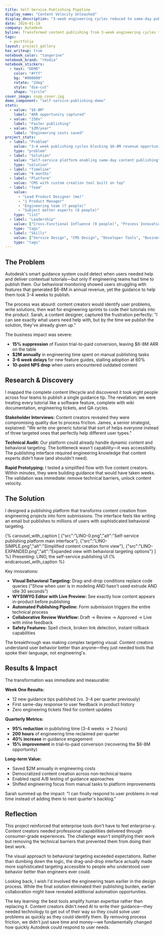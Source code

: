 ```yaml
---
title: Self-Service Publishing Pipeline
display_name: "Content Velocity Unleashed"
display_description: "3-week engineering cycles reduced to same-day publishing"
date: 2024-01-19
company: Autodesk
byline: Transformed content publishing from 3-week engineering cycles to same-day self-service, unlocking $6-8M in revenue opportunities
tags:
  - portfolio
layout: project_gallery
has_writeup: true
notebook_color: "tangerine"
notebook_brand: "rhodia"
notebook_stickers:
  - text: "DEMO"
    color: "#fff"
    bg: "#000000"
    rotate: "2deg"
    style: "die-cut"
    shape: "circle"
cover_image: sspp_cover.jpg
demo_component: "self-service-publishing-demo"
stats:
  - value: "$6-8M"
    label: "ARR opportunity captured"
  - value: "250x"
    label: "Faster publishing"
  - value: "$2M/year"
    label: "Engineering costs saved"
project_stats:
  - label: "Problem"
    value: "3-4 week publishing cycles blocking $6-8M revenue opportunities"
    type: "problem"
  - label: "Solution"
    value: "Self-service platform enabling same-day content publishing"
    type: "solution"
  - label: "Timeline"
    value: "9 months"
  - label: "Platform"
    value: "CMS with custom creation tool built on top"
  - label: "Team"
    value: 
      - "Lead Product Designer (me)"
      - "1 Product Manager"
      - "Engineering team (7 people)"
      - "Subject matter experts (8 people)"
    type: "list"
  - label: "Leadership"
    value: ["Cross-Functional Influence (9 people)", "Process Innovation: Self-Service Framework", "Strategic Partnership: Business Strategy", "Change Management: Publishing Transformation", "Stakeholder Education: Content Team Enablement"]
    type: "tags"
  - label: "Skills"
    value: ["Service Design", "CMS Design", "Developer Tools", "Business Strategy", "Platform Design", "User Research"]
    type: "tags"
---
```


## The Problem

Autodesk's smart guidance system could detect when users needed help and deliver contextual tutorials—but only if engineering teams had time to publish them. Our behavioral monitoring showed users struggling with features that generated $6-8M in annual revenue, yet the guidance to help them took 3-4 weeks to publish.

The process was absurd: content creators would identify user problems, write solutions, then wait for engineering sprints to code their tutorials into the product. Sarah, a content designer, captured the frustration perfectly: "I can see exactly what users need help with, but by the time we publish the solution, they've already given up."

The business impact was severe:

- **15% suppression** of Fusion trial-to-paid conversion, leaving $6-8M ARR on the table
- **$2M annually** in engineering time spent on manual publishing tasks
- **3-6 week delays** for new feature guides, stalling adoption at 60%
- **10-point NPS drop** when users encountered outdated content

## Research & Discovery

I mapped the complete content lifecycle and discovered it took eight people across four teams to publish a single guidance tip. The revelation: we were treating every tutorial like a software feature, complete with wiki documentation, engineering tickets, and QA cycles.

**Stakeholder Interviews:** Content creators revealed they were compromising quality due to process friction. James, a senior strategist, explained: "We write one generic tutorial that sort of helps everyone instead of three targeted ones that perfectly help different user types."

**Technical Audit:** Our platform could already handle dynamic content and behavioral targeting. The bottleneck wasn't capability—it was accessibility. The publishing interface required engineering knowledge that content experts didn't have (and shouldn't need).

**Rapid Prototyping:** I tested a simplified flow with five content creators. Within minutes, they were building guidance that would have taken weeks. The validation was immediate: remove technical barriers, unlock content velocity.

## The Solution

I designed a publishing platform that transforms content creation from engineering projects into form submissions. The interface feels like writing an email but publishes to millions of users with sophisticated behavioral targeting.

{% carousel_with_caption [
  {"src":"LINO-0.png","alt":"Self-service publishing platform main interface"},
  {"src":"LINO-SIMPLE.png","alt":"Simplified content creation form view"},
  {"src":"LINO-EXPANDED.png","alt":"Expanded view with behavioral targeting options"}
] %}
Presenting: LINO, the self-service publishing UI
{% endcarousel_with_caption %}


Key innovations:

- **Visual Behavioral Targeting:** Drag-and-drop conditions replace code queries ("Show when user is in modeling AND hasn't used extrude AND idle 30 seconds")
- **WYSIWYG Editor with Live Preview:** See exactly how content appears in-product before publishing
- **Automated Publishing Pipeline:** Form submission triggers the entire technical process
- **Collaborative Review Workflow:** Draft → Review → Approved → Live with inline feedback
- **Safety Features:** Spell check, broken link detection, instant rollback capabilities

The breakthrough was making complex targeting visual. Content creators understand user behavior better than anyone—they just needed tools that spoke their language, not engineering's.

## Results & Impact

The transformation was immediate and measurable:

**Week One Results:**

- 12 new guidance tips published (vs. 3-4 per quarter previously)
- First same-day response to user feedback in product history
- Zero engineering tickets filed for content updates

**Quarterly Metrics:**

- **95% reduction** in publishing time (3-4 weeks → 2 hours)
- **200 hours** of engineering time reclaimed per quarter
- **40% increase** in guidance engagement
- **15% improvement** in trial-to-paid conversion (recovering the $6-8M opportunity)

**Long-term Value:**

- Saved $2M annually in engineering costs
- Democratized content creation across non-technical teams
- Enabled rapid A/B testing of guidance approaches
- Shifted engineering focus from manual tasks to platform improvements

Sarah summed up the impact: "I can finally respond to user problems in real time instead of adding them to next quarter's backlog."

## Reflection

This project reinforced that enterprise tools don't have to feel enterprise-y. Content creators needed professional capabilities delivered through consumer-grade experiences. The challenge wasn't simplifying their work but removing the technical barriers that prevented them from doing their best work.

The visual approach to behavioral targeting exceeded expectations. Rather than dumbing down the logic, the drag-and-drop interface actually made more sophisticated targeting accessible to people who understood user behavior better than engineers ever could.

Looking back, I wish I'd involved the engineering team earlier in the design process. While the final solution eliminated their publishing burden, earlier collaboration might have revealed additional automation opportunities.

The key learning: the best tools amplify human expertise rather than replacing it. Content creators didn't need AI to write their guidance—they needed technology to get out of their way so they could solve user problems as quickly as they could identify them. By removing process friction, we didn't just save time and money—we fundamentally changed how quickly Autodesk could respond to user needs.

